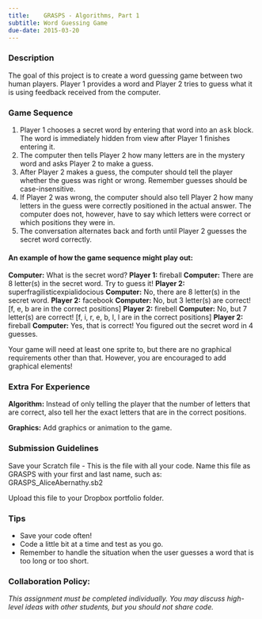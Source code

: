```yaml
---
title:    GRASPS - Algorithms, Part 1
subtitle: Word Guessing Game
due-date: 2015-03-20
---
```


### Description


The goal of this project is to create a word guessing game between two human players.  Player 1 provides a word and Player 2 tries to guess what it is using feedback received from the computer.

### Game Sequence

1. Player 1 chooses a secret word by entering that word into an <kbd>ask</kbd> block.  The word is immediately hidden from view after Player 1 finishes entering it.
2. The computer then tells Player 2 how many letters are in the mystery word and asks Player 2 to make a guess.
3. After Player 2 makes a guess, the computer should tell the player whether the guess was right or wrong. Remember guesses should be case-insensitive.
4. If Player 2 was wrong, the computer should also tell Player 2 how many letters in the guess were correctly positioned in the actual answer.  The computer does not, however, have to say which letters were correct or which positions they were in.
5. The conversation alternates back and forth until Player 2 guesses the secret word correctly.


#### An example of how the game sequence might play out:
     
**Computer:** What is the secret word?
**Player 1:** fireball
**Computer:** There are 8 letter(s) in the secret word. Try to guess it!
**Player 2:** superfragilisticexpialidocious
**Computer:** No, there are 8 letter(s) in the secret word.
**Player 2:** facebook
**Computer:** No, but 3 letter(s) are correct!
[f, e, b are in the correct positions]
**Player 2:** firebell
**Computer:** No, but 7 letter(s) are correct!
[f, i, r, e, b, l, l are in the correct positions]
**Player 2:** fireball
**Computer:** Yes, that is correct! You figured out the secret word in 4 guesses.


Your game will need at least one sprite to, but there are no graphical requirements other than that.  However, you are encouraged to add graphical elements!

### Extra For Experience

**Algorithm:** Instead of only telling the player that the number of letters that are correct, also tell her the exact letters that are in the correct positions.

**Graphics:** Add graphics or animation to the game.




### Submission Guidelines

Save your Scratch file - This is the file with all your code.  Name this file as GRASPS with your first and last name, such as:
                GRASPS_AliceAbernathy.sb2
                
Upload this file to your Dropbox portfolio folder.




### Tips


- Save your code often!
- Code a little bit at a time and test as you go.
- Remember to handle the situation when the user guesses a word that is too long or too short.


### Collaboration Policy:

*This assignment must be completed individually.  You may discuss high-level ideas with other students, but you should not share code.*
